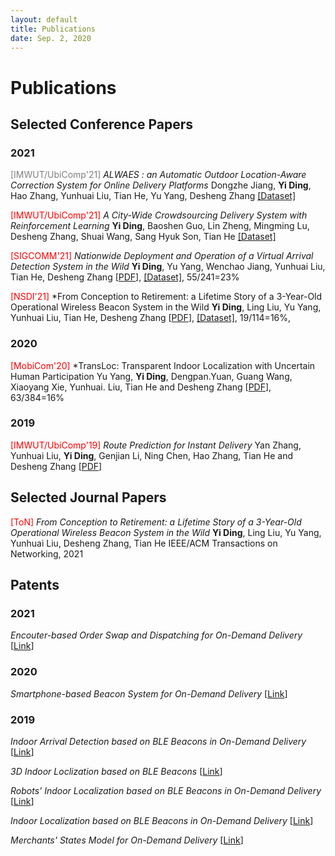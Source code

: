 ```yaml
---
layout: default
title: Publications
date: Sep. 2, 2020
---
```


# Publications

## Selected Conference Papers

### 2021

<span style="color:grey">[IMWUT/UbiComp'21]</span> *ALWAES : an Automatic Outdoor Location-Aware Correction System for Online Delivery Platforms*
Dongzhe Jiang, **Yi Ding**, Hao Zhang, Yunhuai Liu, Tian He, Yu Yang, Desheng Zhang
[[Dataset]](https://tianchi.aliyun.com/dataset/dataDetail?dataId=107267)

<span style="color:red">[IMWUT/UbiComp'21]</span> *A City-Wide Crowdsourcing Delivery System with Reinforcement Learning* 
**Yi Ding**, Baoshen Guo, Lin Zheng, Mingming Lu, Desheng Zhang, Shuai Wang, Sang Hyuk Son, Tian He
[[Dataset]](https://tianchi.aliyun.com/dataset/dataDetail?dataId=106807)

<span style="color:red">[SIGCOMM'21]</span> *Nationwide Deployment and Operation of a Virtual Arrival Detection System in the Wild*
**Yi Ding**, Yu Yang, Wenchao Jiang, Yunhuai Liu, Tian He, Desheng Zhang
[[PDF](https://dl.acm.org/doi/pdf/10.1145/3452296.3472911)], [[Dataset]](https://tianchi.aliyun.com/dataset/dataDetail?dataId=103969), 55/241=23%

<span style="color:red">[NSDI'21]</span> *From Conception to Retirement: a Lifetime Story of a 3-Year-Old Operational Wireless Beacon System in the Wild
**Yi Ding**, Ling Liu, Yu Yang, Yunhuai Liu, Tian He, Desheng Zhang
[[PDF](Research/Publications/files/nsdi21-submission133-camera-ready.pdf)], [[Dataset]](https://tianchi.aliyun.com/dataset/dataDetail?dataId=76359), 19/114=16%, 

### 2020

<span style="color:red">[MobiCom'20]</span> *TransLoc: Transparent Indoor Localization with Uncertain Human Participation
Yu Yang,  **Yi Ding**, Dengpan.Yuan, Guang Wang, Xiaoyang Xie, Yunhuai. Liu, Tian He and Desheng Zhang
[[PDF](Research/Publications/files/transloc.pdf)], 63/384=16%

### 2019 

<span style="color:red">[IMWUT/UbiComp'19]</span> *Route Prediction for Instant Delivery* 
Yan Zhang, Yunhuai Liu, **Yi Ding**, Genjian Li, Ning Chen, Hao Zhang, Tian He and Desheng Zhang
[[PDF](https://static.aminer.cn/upload/pdf/804/626/236/5d77773b47c8f76646d17f1f_0.pdf)]

## Selected Journal Papers
<span style="color:red">[ToN]</span> *From Conception to Retirement: a Lifetime Story of a 3-Year-Old Operational Wireless Beacon System in the Wild*
**Yi Ding**, Ling Liu, Yu Yang, Yunhuai Liu, Desheng Zhang, Tian He
IEEE/ACM Transactions on Networking, 2021

## Patents

### 2021

*Encouter-based Order Swap and Dispatching for On-Demand Delivery* [[Link](http://www.soopat.com/Patent/202011600516)]

### 2020

*Smartphone-based Beacon System for On-Demand Delivery* [[Link](http://www.soopat.com/Patent/201910642269)]

### 2019

*Indoor Arrival Detection based on BLE Beacons in On-Demand Delivery* [[Link](http://www.soopat.com/Patent/201811468343)]

*3D Indoor Loclization based on BLE Beacons* [[Link](http://www.soopat.com/Patent/201811474624)]

*Robots' Indoor Localization based on BLE Beacons in On-Demand Delivery* [[Link](http://www.soopat.com/Patent/201811498024)]

*Indoor Localization based on BLE Beacons in On-Demand Delivery* [[Link](http://www.soopat.com/Patent/201811513249)]

*Merchants' States Model for On-Demand Delivery* [[Link](http://www.soopat.com/Patent/201811475912)]
